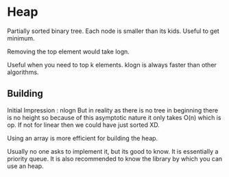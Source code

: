 # Heap

Partially sorted binary tree. Each node is smaller than its kids.
Useful to get minimum.

Removing the top element would take logn.

Useful when you need to top k elements. klogn is always faster than other algorithms.

## Building

Initial Impression : nlogn
But in reality as there is no tree in beginning there is no height so because of this asymptotic nature it only takes O(n) which is op. If not for linear then we could have just sorted XD.

Using an array is more efficient for building the heap.

Usually no one asks to implement it, but its good to know. It is essentially a priority queue. It is also recommended to know the library by which you can use an heap.
